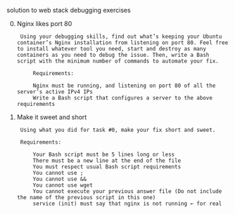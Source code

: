 solution to web stack debugging exercises

0. Nginx likes port 80

        Using your debugging skills, find out what’s keeping your Ubuntu container’s Nginx installation from listening on port 80. Feel free to install whatever tool you need, start and destroy as many containers as you need to debug the issue. Then, write a Bash script with the minimum number of commands to automate your fix.

            Requirements:

            Nginx must be running, and listening on port 80 of all the server’s active IPv4 IPs
            Write a Bash script that configures a server to the above requirements

1. Make it sweet and short

        Using what you did for task #0, make your fix short and sweet.

        Requirements:

            Your Bash script must be 5 lines long or less
            There must be a new line at the end of the file
            You must respect usual Bash script requirements
            You cannot use ;
            You cannot use &&
            You cannot use wget
            You cannot execute your previous answer file (Do not include the name of the previous script in this one)
            service (init) must say that nginx is not running ← for real
